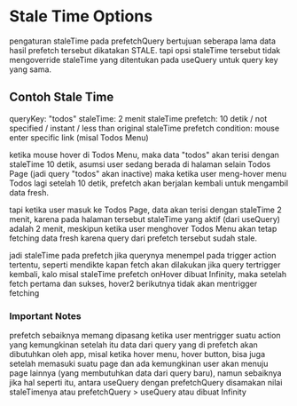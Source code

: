 # Stale Time Options

pengaturan staleTime pada prefetchQuery bertujuan seberapa lama data hasil prefetch tersebut dikatakan STALE.
tapi opsi staleTime tersebut tidak mengoverride staleTime yang ditentukan pada useQuery untuk query key yang sama.

## Contoh Stale Time

queryKey: "todos"
staleTime: 2 menit
staleTime prefetch: 10 detik / not specified / instant / less than original staleTime
prefetch condition: mouse enter specific link (misal Todos Menu)

ketika mouse hover di Todos Menu, maka data "todos" akan terisi dengan staleTime 10 detik, asumsi user sedang berada di halaman selain Todos Page (jadi query "todos" akan inactive) maka ketika user meng-hover menu Todos lagi setelah 10 detik, prefetch akan berjalan kembali untuk mengambil data fresh.

tapi ketika user masuk ke Todos Page, data akan terisi dengan staleTime 2 menit, karena pada halaman tersebut staleTime yang aktif (dari useQuery) adalah 2 menit, meskipun ketika user menghover Todos Menu akan tetap fetching data fresh karena query dari prefetch tersebut sudah stale.

jadi staleTime pada prefetch jika querynya menempel pada trigger action tertentu, seperti mendikte kapan fetch akan dilakukan jika query tertrigger kembali, kalo misal staleTime prefetch onHover dibuat Infinity, maka setelah fetch pertama dan sukses, hover2 berikutnya tidak akan mentrigger fetching

### Important Notes

prefetch sebaiknya memang dipasang ketika user mentrigger suatu action yang kemungkinan setelah itu data dari query yang di prefetch akan dibutuhkan oleh app, misal ketika hover menu, hover button, bisa juga setelah memasuki suatu page dan ada kemungkinan user akan menuju page lainnya (yang membutuhkan data dari query baru), namun sebaiknya jika hal seperti itu, antara useQuery dengan prefetchQuery disamakan nilai staleTimenya atau prefetchQuery > useQuery atau dibuat Infinity
